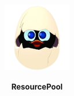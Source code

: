 

<p align="center">
  <a href="https://github.com/NidhoggDJoking" target="_blank">
    <img width="180" src="https://github.com/NidhoggDJoking/VueCli/blob/master/src/image/Logo/Egg.png" alt="logo">
  </a>
</p>

<h2 align="center">ResourcePool</h2>

